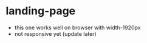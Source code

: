# landing-page
- this one works well on browser with width-1920px
- not responsive yet (update later)
